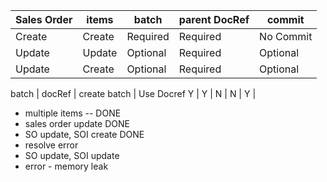 | Sales Order | items  | batch    | parent DocRef | commit    |
| ----------- | ------ | -------- | ------------- | --------- |
| Create      | Create | Required | Required      | No Commit |
| Update      | Update | Optional | Required      | Optional  |
| Update      | Create | Optional | Required      | Optional  |

batch | docRef | create batch | Use Docref
Y | Y | N |
N | Y |

* multiple items -- DONE
* sales order update DONE
* SO update, SOI create DONE
* resolve error
* SO update, SOI update
* error - memory leak
